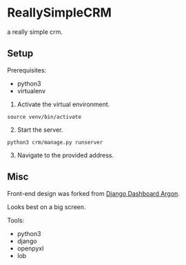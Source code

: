 # ReallySimpleCRM

a really simple crm.

## Setup

Prerequisites:
* python3
* virtualenv

1. Activate the virtual environment.
```
source venv/bin/activate
```

2. Start the server.
```
python3 crm/manage.py runserver
```

3. Navigate to the provided address.

## Misc
Front-end design was forked from [Django Dashboard Argon](https://github.com/app-generator/django-dashboard-argon).

Looks best on a big screen.

Tools:
* python3
* django
* openpyxl
* lob
